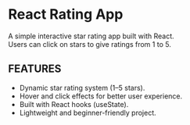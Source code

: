 # React Rating App

A simple interactive star rating app built with React.  
Users can click on stars to give ratings from 1 to 5.

## FEATURES

- Dynamic star rating system (1–5 stars).
- Hover and click effects for better user experience.
- Built with React hooks (useState).
- Lightweight and beginner-friendly project.
